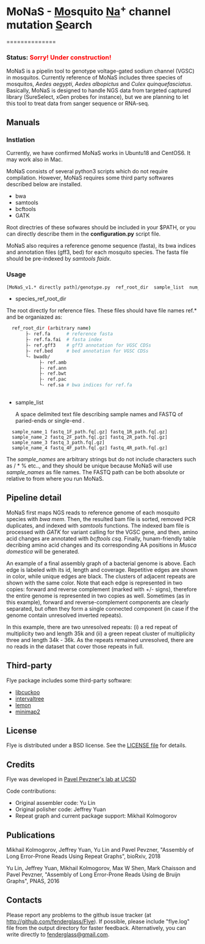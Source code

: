 
# MoNaS - <u>Mo</u>squito <u>Na</u><sup>+</sup> channel mutation <u>S</u>earch
==============

### Status: <font color="Red">Sorry! Under construction!</font>

MoNaS is a pipelin tool to genotype voltage-gated sodium channel (VGSC) in mosquitos.
Currently reference of MoNaS includes three species of mosquitos, *Aedes aegypti*, 
*Aedes albopictus* and *Culex quinquefasciatus*. Basically, MoNaS is designed to
handle NGS data from targeted captured library (SureSelect, xGen probes for instance), but we are planning to let this
tool to treat data from sanger sequence or RNA-seq.



Manuals
-------

### Instlation

Currently, we have confirmed MoNaS works in Ubuntu18 and CentOS6. It may work also
in Mac. 

MoNaS consists of several python3 scripts which do not require compilation.
However, MoNaS requires some third party softwares described below are
installed.
- bwa
- samtools
- bcftools
- GATK

Root directries of these sofwares should be included in your $PATH, or you can directly
describe them in the **configuration.py** script file.

MoNaS also requires a reference genome sequence (fasta), its bwa indices and annotation files 
(gff3, bed) for each mosquito species. The fasta file should be pre-indexed by *samtools faidx*. 

### Usage

```bash
[MoNaS_v1.* directly path]/genotype.py  ref_root_dir  sample_list  num_cpu  out_dir
```
- species_ref_root_dir
  
The root directly for reference files. These files should have file names ref.* and be
organiazed as:

```bash
  ref_root_dir (arbitrary name)
       ├- ref.fa      # reference fasta
       ├- ref.fa.fai  # fasta index
       ├- ref.gff3    # gff3 annotation for VGSC CDSs
       ├- ref.bed     # bed annotation for VGSC CDSs
       └- bwadb/
            ├- ref.amb
            ├- ref.ann
            ├- ref.bwt
            ├- ref.pac
            └- ref.sa # bwa indices for ref.fa
       
```

- sample_list

  A space delimited text file describing sample names and FASTQ of paried-ends or single-end .

```
  sample_name_1 fastq_1F_path.fq[.gz] fastq_1R_path.fq[.gz]
  sample_name_2 fastq_2F_path.fq[.gz] fastq_2R_path.fq[.gz]
  sample_name_3 fastq_3_path.fq[.gz]
  sample_name_4 fastq_4F_path.fq[.gz] fastq_4R_path.fq[.gz]
```

The *sample_names* are arbitrary strings but do not include characters such as / * \% etc.., and they should be unique because MoNaS will use *sample_names* as file names. The FASTQ path can be both absolute or relative to from where you run MoNaS.

Pipeline detail
--------------

MoNaS first maps NGS reads to reference genome of each mosquito species with *bwa mem*. 
Then, the resulted bam file is sorted, removed PCR duplicates, and indexed with *samtools* 
functions. The indexed bam file is processed with *GATK* for variant calling for the VGSC gene,
and then, amino acid changes are annotated with *bcftools csq*. Finally, hunam-friendly table
decribing amino acid changes and its corresponding AA positions in *Musca domestica* will be
generated.


An example of a final assembly graph of a bacterial genome is above.
Each edge is labeled with its id, length and coverage. Repetitive edges are shown
in color, while unique edges are black. The clusters of adjacent repeats are shown with the 
same color. Note that each edge is represented in two copies: forward and
reverse complement (marked with +/- signs), therefore the entire genome is
represented in two copies as well. Sometimes (as in this example), forward and reverse-complement
components are clearly separated, but often they form a single connected component
(in case if the genome contain unresolved inverted repeats).

In this example, there are two unresolved repeats: (i) a red repeat of multiplicity two
and length 35k and (ii) a green repeat cluster of multiplicity three and length 34k - 36k.
As the repeats remained unresolved, there are no reads in the dataset that cover
those repeats in full.


Third-party
-----------

Flye package includes some third-party software:

* [libcuckoo](http://github.com/efficient/libcuckoo)
* [intervaltree](https://github.com/ekg/intervaltree)
* [lemon](http://lemon.cs.elte.hu/trac/lemon)
* [minimap2](https://github.com/lh3/minimap2)


License
-------

Flye is distributed under a BSD license. See the [LICENSE file](LICENSE) for details.


Credits
-------

Flye was developed in [Pavel Pevzner's lab at UCSD](http://cseweb.ucsd.edu/~ppevzner/)

Code contributions:

* Original assembler code: Yu Lin
* Original polisher code: Jeffrey Yuan
* Repeat graph and current package support: Mikhail Kolmogorov


Publications
------------
Mikhail Kolmogorov, Jeffrey Yuan, Yu Lin and Pavel Pevzner, 
"Assembly of Long Error-Prone Reads Using Repeat Graphs", bioRxiv, 2018

Yu Lin, Jeffrey Yuan, Mikhail Kolmogorov, Max W Shen, Mark Chaisson and Pavel Pevzner, 
"Assembly of Long Error-Prone Reads Using de Bruijn Graphs", PNAS, 2016


Contacts
--------
Please report any problems to the github issue tracker (at http://github.com/fenderglass/Flye).
If possible, please include "flye.log" file from the output directory
for faster feedback. Alternatively, you can write directly to fenderglass@gmail.com.

